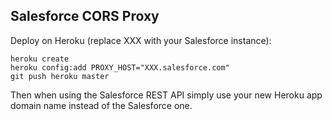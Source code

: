 Salesforce CORS Proxy
---------------------

Deploy on Heroku (replace XXX with your Salesforce instance):

    heroku create
    heroku config:add PROXY_HOST="XXX.salesforce.com"
    git push heroku master

Then when using the Salesforce REST API simply use your new Heroku app domain name instead of the Salesforce one.

